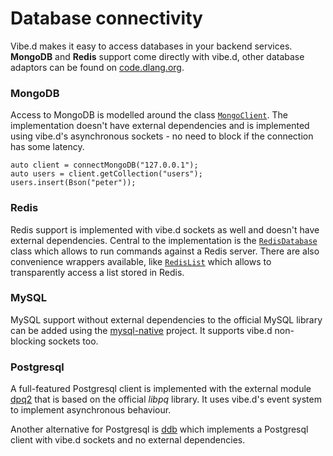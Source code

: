# Database connectivity

Vibe.d makes it easy to access databases
in your backend services. **MongoDB** and **Redis**
support come directly with vibe.d, other database
adaptors can be found on [code.dlang.org](https://code.dlang.org).

### MongoDB

Access to MongoDB is modelled around the class
[`MongoClient`](http://vibed.org/api/vibe.db.mongo.client/MongoClient).
The implementation doesn't have external dependencies
and is implemented using vibe.d's asynchronous
sockets - no need to block if the connection
has some latency.

    auto client = connectMongoDB("127.0.0.1");
    auto users = client.getCollection("users");
    users.insert(Bson("peter"));

### Redis

Redis support is implemented with vibe.d sockets as well
and doesn't have external dependencies. Central
to the implementation is the
[`RedisDatabase`](http://vibed.org/api/vibe.db.redis.redis/RedisDatabase)
class which allows to run commands against a Redis
server. There are also convenience wrappers available, like
[`RedisList`](http://vibed.org/api/vibe.db.redis.types/RedisList)
which allows to transparently access a list
stored in Redis.

### MySQL

MySQL support without external dependencies
to the official MySQL library can be
added using the
[mysql-native](http://code.dlang.org/packages/mysql-native)
project. It supports vibe.d non-blocking sockets
too.

### Postgresql

A full-featured Postgresql client is implemented
with the external module [dpq2](http://code.dlang.org/packages/dpq2)
that is based on the official *libpq* library.
It uses vibe.d's event system to implement
asynchronous behaviour.

Another alternative for Postgresql is
[ddb](http://code.dlang.org/packages/ddb)
which implements a Postgresql client with
vibe.d sockets and no external dependencies.


